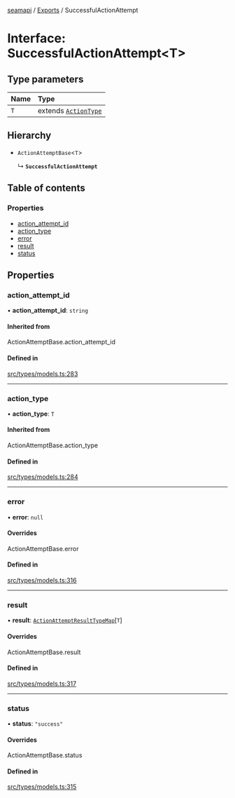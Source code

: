 [seamapi](../README.md) / [Exports](../modules.md) / SuccessfulActionAttempt

# Interface: SuccessfulActionAttempt<T\>

## Type parameters

| Name | Type |
| :------ | :------ |
| `T` | extends [`ActionType`](../modules.md#actiontype) |

## Hierarchy

- `ActionAttemptBase`<`T`\>

  ↳ **`SuccessfulActionAttempt`**

## Table of contents

### Properties

- [action\_attempt\_id](SuccessfulActionAttempt.md#action_attempt_id)
- [action\_type](SuccessfulActionAttempt.md#action_type)
- [error](SuccessfulActionAttempt.md#error)
- [result](SuccessfulActionAttempt.md#result)
- [status](SuccessfulActionAttempt.md#status)

## Properties

### action\_attempt\_id

• **action\_attempt\_id**: `string`

#### Inherited from

ActionAttemptBase.action\_attempt\_id

#### Defined in

[src/types/models.ts:283](https://github.com/seamapi/javascript/blob/main/src/types/models.ts#L283)

___

### action\_type

• **action\_type**: `T`

#### Inherited from

ActionAttemptBase.action\_type

#### Defined in

[src/types/models.ts:284](https://github.com/seamapi/javascript/blob/main/src/types/models.ts#L284)

___

### error

• **error**: ``null``

#### Overrides

ActionAttemptBase.error

#### Defined in

[src/types/models.ts:316](https://github.com/seamapi/javascript/blob/main/src/types/models.ts#L316)

___

### result

• **result**: [`ActionAttemptResultTypeMap`](ActionAttemptResultTypeMap.md)[`T`]

#### Overrides

ActionAttemptBase.result

#### Defined in

[src/types/models.ts:317](https://github.com/seamapi/javascript/blob/main/src/types/models.ts#L317)

___

### status

• **status**: ``"success"``

#### Overrides

ActionAttemptBase.status

#### Defined in

[src/types/models.ts:315](https://github.com/seamapi/javascript/blob/main/src/types/models.ts#L315)
